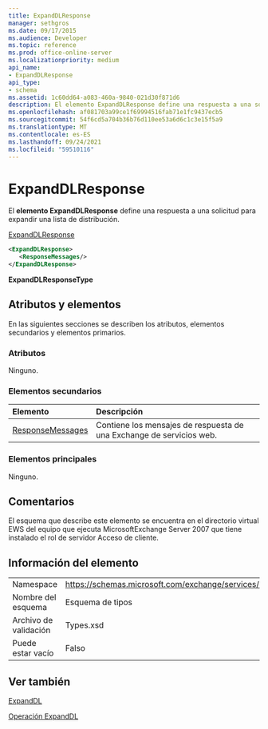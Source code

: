 ```yaml
---
title: ExpandDLResponse
manager: sethgros
ms.date: 09/17/2015
ms.audience: Developer
ms.topic: reference
ms.prod: office-online-server
ms.localizationpriority: medium
api_name:
- ExpandDLResponse
api_type:
- schema
ms.assetid: 1c60dd64-a083-460a-9840-021d30f871d6
description: El elemento ExpandDLResponse define una respuesta a una solicitud para expandir una lista de distribución.
ms.openlocfilehash: af081703a99ce1f69994516fab71e1fc9437ecb5
ms.sourcegitcommit: 54f6cd5a704b36b76d110ee53a6d6c1c3e15f5a9
ms.translationtype: MT
ms.contentlocale: es-ES
ms.lasthandoff: 09/24/2021
ms.locfileid: "59510116"
---
```

# <a name="expanddlresponse"></a>ExpandDLResponse

El **elemento ExpandDLResponse** define una respuesta a una solicitud para expandir una lista de distribución. 
  
[ExpandDLResponse](expanddlresponse.md)
  
```xml
<ExpandDLResponse>
   <ResponseMessages/>
</ExpandDLResponse>
```

 **ExpandDLResponseType**
## <a name="attributes-and-elements"></a>Atributos y elementos

En las siguientes secciones se describen los atributos, elementos secundarios y elementos primarios.
  
### <a name="attributes"></a>Atributos

Ninguno.
  
### <a name="child-elements"></a>Elementos secundarios

|**Elemento**|**Descripción**|
|:-----|:-----|
|[ResponseMessages](responsemessages.md) <br/> |Contiene los mensajes de respuesta de una Exchange de servicios web.  <br/> |
   
### <a name="parent-elements"></a>Elementos principales

Ninguno.
  
## <a name="remarks"></a>Comentarios

El esquema que describe este elemento se encuentra en el directorio virtual EWS del equipo que ejecuta MicrosoftExchange Server 2007 que tiene instalado el rol de servidor Acceso de cliente.
  
## <a name="element-information"></a>Información del elemento

|||
|:-----|:-----|
|Namespace  <br/> |https://schemas.microsoft.com/exchange/services/2006/types  <br/> |
|Nombre del esquema  <br/> |Esquema de tipos  <br/> |
|Archivo de validación  <br/> |Types.xsd  <br/> |
|Puede estar vacío  <br/> |Falso  <br/> |
   
## <a name="see-also"></a>Ver también



[ExpandDL](expanddl.md)
  
[Operación ExpandDL](expanddl-operation.md)

